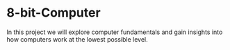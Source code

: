 # 8-bit-Computer
In this project we will explore computer fundamentals and gain insights into how computers work at the lowest possible level.
